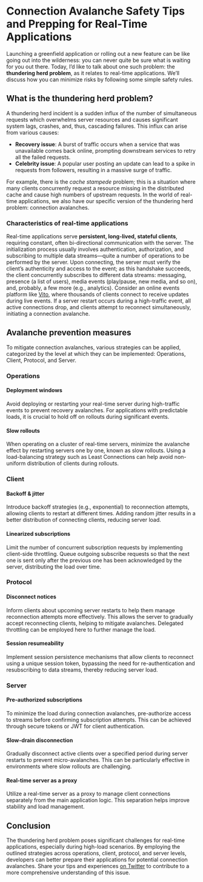 # Connection Avalanche Safety Tips and Prepping for Real-Time Applications

Launching a greenfield application or rolling out a new feature can be like going out into the wilderness: you can never quite be sure what is waiting for you out there. Today, I’d like to talk about one such problem: the **thundering herd problem**, as it relates to real-time applications. We’ll discuss how you can minimize risks by following some simple safety rules.

## What is the thundering herd problem?

A thundering herd incident is a sudden influx of the number of simultaneous requests which overwhelms server resources and causes significant system lags, crashes, and, thus, cascading failures. This influx can arise from various causes:

- **Recovery issue**: A burst of traffic occurs when a service that was unavailable comes back online, prompting downstream services to retry all the failed requests.
- **Celebrity issue**: A popular user posting an update can lead to a spike in requests from followers, resulting in a massive surge of traffic.

For example, there is the _cache stampede_ problem; this is a situation where many clients concurrently request a resource missing in the distributed cache and cause high numbers of upstream requests. In the world of real-time applications, we also have our specific version of the thundering herd problem: connection avalanches.

### Characteristics of real-time applications

Real-time applications serve **persistent, long-lived, stateful clients**, requiring constant, often bi-directional communication with the server. The initialization process usually involves authentication, authorization, and subscribing to multiple data streams—quite a number of operations to be performed by the server. Upon connecting, the server must verify the client’s authenticity and access to the event; as this handshake succeeds, the client concurrently subscribes to different data streams: messaging, presence (a list of users), media events (play/pause, new media, and so on), and, probably, a few more (e.g., analytics). Consider an online events platform like [Vito](https://vi.to/), where thousands of clients connect to receive updates during live events. If a server restart occurs during a high-traffic event, all active connections drop, and clients attempt to reconnect simultaneously, initiating a connection avalanche.

## Avalanche prevention measures

To mitigate connection avalanches, various strategies can be applied, categorized by the level at which they can be implemented: Operations, Client, Protocol, and Server.

### Operations

#### Deployment windows

Avoid deploying or restarting your real-time server during high-traffic events to prevent recovery avalanches. For applications with predictable loads, it is crucial to hold off on rollouts during significant events.

#### Slow rollouts

When operating on a cluster of real-time servers, minimize the avalanche effect by restarting servers one by one, known as slow rollouts. Using a load-balancing strategy such as Least Connections can help avoid non-uniform distribution of clients during rollouts.

### Client

#### Backoff & jitter

Introduce backoff strategies (e.g., exponential) to reconnection attempts, allowing clients to restart at different times. Adding random jitter results in a better distribution of connecting clients, reducing server load.

#### Linearized subscriptions

Limit the number of concurrent subscription requests by implementing client-side throttling. Queue outgoing subscribe requests so that the next one is sent only after the previous one has been acknowledged by the server, distributing the load over time.

### Protocol

#### Disconnect notices

Inform clients about upcoming server restarts to help them manage reconnection attempts more effectively. This allows the server to gradually accept reconnecting clients, helping to mitigate avalanches. Delegated throttling can be employed here to further manage the load.

#### Session resumeability

Implement session persistence mechanisms that allow clients to reconnect using a unique session token, bypassing the need for re-authentication and resubscribing to data streams, thereby reducing server load.

### Server

#### Pre-authorized subscriptions

To minimize the load during connection avalanches, pre-authorize access to streams before confirming subscription attempts. This can be achieved through secure tokens or JWT for client authentication.

#### Slow-drain disconnection

Gradually disconnect active clients over a specified period during server restarts to prevent micro-avalanches. This can be particularly effective in environments where slow rollouts are challenging.

#### Real-time server as a proxy

Utilize a real-time server as a proxy to manage client connections separately from the main application logic. This separation helps improve stability and load management.

## Conclusion

The thundering herd problem poses significant challenges for real-time applications, especially during high-load scenarios. By employing the outlined strategies across operations, client, protocol, and server levels, developers can better prepare their applications for potential connection avalanches. Share your tips and experiences [on Twitter](https://twitter.com/palkan_tula) to contribute to a more comprehensive understanding of this issue.
